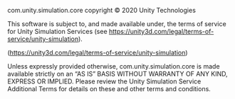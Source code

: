 com.unity.simulation.core copyright © 2020 Unity Technologies

This software is subject to, and made available under, the terms of service for Unity Simulation Services (see https://unity3d.com/legal/terms-of-service/unity-simulation).

(https://unity3d.com/legal/terms-of-service/unity-simulation)

Unless expressly provided otherwise, com.unity.simulation.core is made available strictly on an “AS IS” BASIS WITHOUT WARRANTY OF ANY KIND, EXPRESS OR IMPLIED. Please review the Unity Simulation Service Additional Terms for details on these and other terms and conditions.
